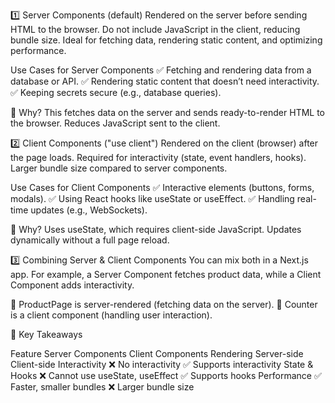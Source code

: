 1️⃣ Server Components (default)
Rendered on the server before sending HTML to the browser.
Do not include JavaScript in the client, reducing bundle size.
Ideal for fetching data, rendering static content, and optimizing performance.


Use Cases for Server Components
✅ Fetching and rendering data from a database or API.
✅ Rendering static content that doesn’t need interactivity.
✅ Keeping secrets secure (e.g., database queries).



🚀 Why?
This fetches data on the server and sends ready-to-render HTML to the browser.
Reduces JavaScript sent to the client.





2️⃣ Client Components ("use client")
Rendered on the client (browser) after the page loads.
Required for interactivity (state, event handlers, hooks).
Larger bundle size compared to server components.


Use Cases for Client Components
✅ Interactive elements (buttons, forms, modals).
✅ Using React hooks like useState or useEffect.
✅ Handling real-time updates (e.g., WebSockets).


🚀 Why?
Uses useState, which requires client-side JavaScript.
Updates dynamically without a full page reload.





3️⃣ Combining Server & Client Components
You can mix both in a Next.js app.
For example, a Server Component fetches product data, while a Client Component adds interactivity.


🔹 ProductPage is server-rendered (fetching data on the server).
🔹 Counter is a client component (handling user interaction).



🔑 Key Takeaways

Feature	        Server Components	                Client Components
Rendering	    Server-side	Client-side
Interactivity	❌ No interactivity	                ✅ Supports interactivity
State & Hooks	❌ Cannot use useState, useEffect	✅ Supports hooks
Performance	    ✅ Faster, smaller bundles	         ❌ Larger bundle size
